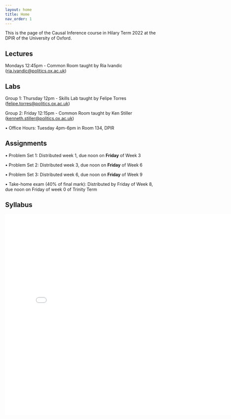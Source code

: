 ```yaml
---
layout: home
title: Home
nav_order: 1
---
```




This is the page of the Causal Inference course in Hilary Term 2022 at the DPIR of the University of Oxford.

## Lectures

Mondays 12:45pm - Common Room taught by Ria Ivandic (ria.ivandic@politics.ox.ac.uk)

## Labs

Group 1: Thursday 12pm - Skills Lab taught by Felipe Torres (felipe.torres@politics.ox.ac.uk)

Group 2: Friday 12:15pm - Common Room taught by Ken Stiller (kenneth.stiller@politics.ox.ac.uk)

• Office Hours: Tuesday 4pm-6pm in Room 134, DPIR


## Assignments

• Problem Set 1: Distributed week 1, due noon on **Friday** of Week 3

• Problem Set 2: Distributed week 3, due noon on **Friday** of Week 6

• Problem Set 3: Distributed week 6, due noon on **Friday** of Week 9

• Take-home exam (40% of final mark): Distributed by Friday of Week 8, due noon on Friday of week 0 of
Trinity Term


## Syllabus


<embed src="ci_HT22_syllabus.pdf" width="800" height="650" 
 type="application/pdf">
